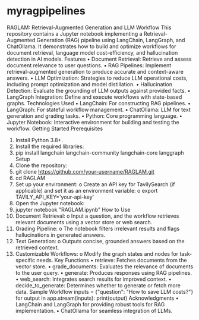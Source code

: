 # myragpipelines

  RAGLAM: Retrieval-Augmented Generation and LLM Workflow
This repository contains a Jupyter notebook implementing a Retrieval-Augmented Generation (RAG) pipeline using LangChain, LangGraph, and ChatOllama. It demonstrates how to build and optimize workflows for document retrieval, language model cost-efficiency, and hallucination detection in AI models.
Features
•	Document Retrieval: Retrieve and assess document relevance to user questions.
•	RAG Pipelines: Implement retrieval-augmented generation to produce accurate and context-aware answers.
•	LLM Optimization: Strategies to reduce LLM operational costs, including prompt optimization and model distillation.
•	Hallucination Detection: Evaluate the grounding of LLM outputs against provided facts.
•	LangGraph Integration: Define and execute workflows with state-based graphs.
Technologies Used
•	LangChain: For constructing RAG pipelines.
•	LangGraph: For stateful workflow management.
•	ChatOllama: LLM for text generation and grading tasks.
•	Python: Core programming language.
•	Jupyter Notebook: Interactive environment for building and testing the workflow.
Getting Started
Prerequisites
1.	Install Python 3.8+.
2.	Install the required libraries: 
3.	pip install langchain langchain-community langchain-core langgraph
Setup
1.	Clone the repository:
2.	git clone https://github.com/your-username/RAGLAM.git
3.	cd RAGLAM
4.	Set up your environment:
    o Create an API key for TavilySearch (if applicable) and set it as an environment variable: 
    o	export TAVILY_API_KEY='your-api-key'
5.	Open the Jupyter notebook:
6.	jupyter notebook "RAGLAM.ipynb"
How to Use
1.	Document Retrieval: 
  o	Input a question, and the workflow retrieves relevant documents using a vector store or web search.
2.	Grading Pipeline: 
  o	The notebook filters irrelevant results and flags hallucinations in generated answers.
3.	Text Generation: 
  o	Outputs concise, grounded answers based on the retrieved context.
4.	Customizable Workflows: 
  o	Modify the graph states and nodes for task-specific needs.
Key Functions
  •	retrieve: Fetches documents from the vector store.
  •	grade_documents: Evaluates the relevance of documents to the user query.
  •	generate: Produces responses using RAG pipelines.
  •	web_search: Integrates search results for improved context.
  •	decide_to_generate: Determines whether to generate or fetch more data.
Sample Workflow
inputs = {"question": "How to save LLM costs?"}
for output in app.stream(inputs):
    print(output)
Acknowledgments
•	LangChain and LangGraph for providing robust tools for RAG implementation.
•	ChatOllama for seamless integration of LLMs.

